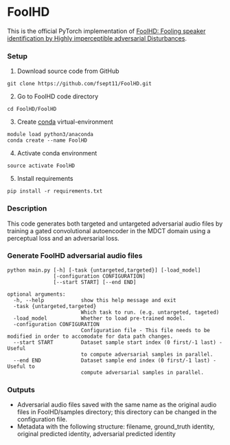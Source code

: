 # FoolHD
This is the official PyTorch implementation of [FoolHD: Fooling speaker identification by Highly imperceptible adversarial Disturbances](https://arxiv.org/pdf/2011.08483.pdf).

### Setup
1. Download source code from GitHub
  ``` 
  git clone https://github.com/fsept11/FoolHD.git 
  ```
2. Go to FoolHD code directory
  ``` 
  cd FoolHD/FoolHD 
  ```
3. Create [conda](https://docs.conda.io/en/latest/miniconda.html) virtual-environment
  ```
  module load python3/anaconda
  conda create --name FoolHD 
  ```  
4. Activate conda environment 
  ```
  source activate FoolHD 
  ```
5. Install requirements
  ```
  pip install -r requirements.txt
  ```
   
### Description
This code generates both targeted and untargeted adversarial audio files by training a gated convolutional autoencoder in the MDCT domain using a perceptual loss and an adversarial loss.


### Generate FoolHD adversarial audio files
```
python main.py [-h] [-task {untargeted,targeted}] [-load_model]
               [-configuration CONFIGURATION]
               [--start START] [--end END]

optional arguments:
  -h, --help            show this help message and exit
  -task {untargeted,targeted}
                        Which task to run. (e.g. untargeted, tageted)
  -load_model           Whether to load pre-trained model.
  -configuration CONFIGURATION
                        Configuration file - This file needs to be modified in order to accomodate for data path changes. 
  --start START         Dataset sample start index (0 first/-1 last) - Useful
                        to compute adversarial samples in parallel.
  --end END             Dataset sample end index (0 first/-1 last) - Useful to
                        compute adversarial samples in parallel.
```

### Outputs
* Adversarial audio files saved with the same name as the original audio files in FoolHD/samples directory; this directory can be changed in the configuration file.
* Metadata with the following structure: filename, ground_truth identity, original predicted identity, adversarial predicted identity
